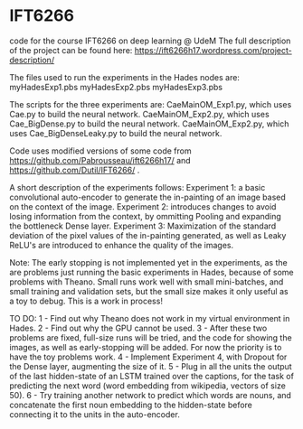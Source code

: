 # IFT6266
code for the course IFT6266 on deep learning @ UdeM
The full description of the project can be found here: https://ift6266h17.wordpress.com/project-description/

The files used to run the experiments in the Hades nodes are:
myHadesExp1.pbs
myHadesExp2.pbs
myHadesExp3.pbs

The scripts for the three experiments are:
CaeMainOM_Exp1.py, which uses Cae.py to build the neural network.
CaeMainOM_Exp2.py, which uses Cae_BigDense.py to build the neural network.
CaeMainOM_Exp2.py, which uses Cae_BigDenseLeaky.py to build the neural network.

Code uses modified versions of some code from https://github.com/Pabrousseau/ift6266h17/ and https://github.com/Dutil/IFT6266/ .

A short description of the experiments follows:
Experiment 1: a basic convolutional auto-encoder to generate the in-painting of an image based on the context of the image.
Experiment 2: introduces changes to avoid losing information from the context, by ommitting Pooling and expanding the bottleneck Dense layer.
Experiment 3: Maximization of the standard deviation of the pixel values of the in-painting generated, as well as Leaky ReLU's are introduced to enhance the quality of the images.

Note: The early stopping is not implemented yet in the experiments, as the are problems just running the basic experiments in Hades, because of some problems with Theano. Small runs work well with small mini-batches, and small training and validation sets, but the small size makes it only useful as a toy to debug. This is a work in process! 

TO DO:
1 - Find out why Theano does not work in my virtual environment in Hades.
2 - Find out why the GPU cannot be used.
3 - After these two problems are fixed, full-size runs will be tried, and the code for showing the images, as well as early-stopping will be added. For now the priority is to have the toy problems work.
4 - Implement Experiment 4, with Dropout for the Dense layer, augmenting the size of it.
5 - Plug in all the units the output of the last hidden-state of an LSTM trained over the captions, for the task of predicting the next word (word embedding from wikipedia, vectors of size 50).
6 - Try training another network to predict which words are nouns, and concatenate the first noun embedding to the hidden-state before connecting it to the units in the auto-encoder.

